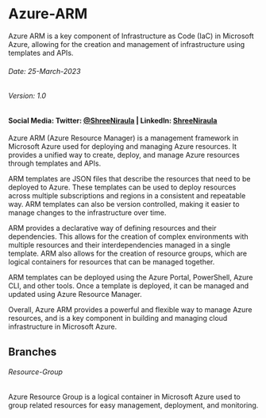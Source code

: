 # Azure-ARM
Azure ARM is a key component of Infrastructure as Code (IaC) in Microsoft Azure, allowing for the creation and management of infrastructure using templates and APIs.
###### Date: 25-March-2023 <br>
###### Version: 1.0 </br>
#### Social Media: Twitter: [@ShreeNiraula](https://twitter.com/ShreeNiraula) | LinkedIn: [ShreeNiraula](https://www.linkedin.com/in/shreeniraula/)

Azure ARM (Azure Resource Manager) is a management framework in Microsoft Azure used for deploying and managing Azure resources. It provides a unified way to create, deploy, and manage Azure resources through templates and APIs.

ARM templates are JSON files that describe the resources that need to be deployed to Azure. These templates can be used to deploy resources across multiple subscriptions and regions in a consistent and repeatable way. ARM templates can also be version controlled, making it easier to manage changes to the infrastructure over time.

ARM provides a declarative way of defining resources and their dependencies. This allows for the creation of complex environments with multiple resources and their interdependencies managed in a single template. ARM also allows for the creation of resource groups, which are logical containers for resources that can be managed together.

ARM templates can be deployed using the Azure Portal, PowerShell, Azure CLI, and other tools. Once a template is deployed, it can be managed and updated using Azure Resource Manager.

Overall, Azure ARM provides a powerful and flexible way to manage Azure resources, and is a key component in building and managing cloud infrastructure in Microsoft Azure.

## Branches
###### Resource-Group
Azure Resource Group is a logical container in Microsoft Azure used to group related resources for easy management, deployment, and monitoring.


